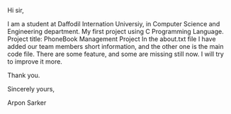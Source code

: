 Hi sir,

I am a student at Daffodil Internation Universiy, in Computer Science and Engineering department.
My first project using C Programming Language.
Project title: PhoneBook Management Project
In the about.txt file I have added our team members short information, and the other one is the main code file.
There are some feature, and some are missing still now. I will try to improve it more.

Thank you.

Sincerely yours,

Arpon Sarker 
